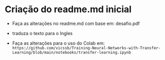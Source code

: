 # Criação do readme.md inicial

- Faça as alterações no readme.md com base em: desafio.pdf

- traduza o texto para o Ingles


- Faça as alterações para o uso do Colab em: `https://github.com/vicssb/Training-Neural-Networks-with-Transfer-Learning/blob/main/notebooks/transfer-learning.ipynb`